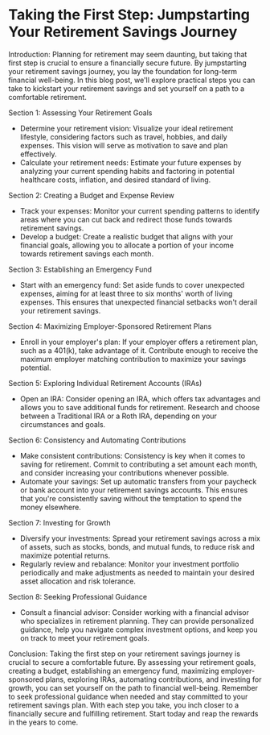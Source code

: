 # Taking the First Step: Jumpstarting Your Retirement Savings Journey

Introduction:
Planning for retirement may seem daunting, but taking that first step is crucial to ensure a financially secure future. By jumpstarting your retirement savings journey, you lay the foundation for long-term financial well-being. In this blog post, we'll explore practical steps you can take to kickstart your retirement savings and set yourself on a path to a comfortable retirement.

Section 1: Assessing Your Retirement Goals

- Determine your retirement vision: Visualize your ideal retirement lifestyle, considering factors such as travel, hobbies, and daily expenses. This vision will serve as motivation to save and plan effectively.
- Calculate your retirement needs: Estimate your future expenses by analyzing your current spending habits and factoring in potential healthcare costs, inflation, and desired standard of living.

Section 2: Creating a Budget and Expense Review

- Track your expenses: Monitor your current spending patterns to identify areas where you can cut back and redirect those funds towards retirement savings.
- Develop a budget: Create a realistic budget that aligns with your financial goals, allowing you to allocate a portion of your income towards retirement savings each month.

Section 3: Establishing an Emergency Fund

- Start with an emergency fund: Set aside funds to cover unexpected expenses, aiming for at least three to six months' worth of living expenses. This ensures that unexpected financial setbacks won't derail your retirement savings.

Section 4: Maximizing Employer-Sponsored Retirement Plans

- Enroll in your employer's plan: If your employer offers a retirement plan, such as a 401(k), take advantage of it. Contribute enough to receive the maximum employer matching contribution to maximize your savings potential.

Section 5: Exploring Individual Retirement Accounts (IRAs)

- Open an IRA: Consider opening an IRA, which offers tax advantages and allows you to save additional funds for retirement. Research and choose between a Traditional IRA or a Roth IRA, depending on your circumstances and goals.

Section 6: Consistency and Automating Contributions

- Make consistent contributions: Consistency is key when it comes to saving for retirement. Commit to contributing a set amount each month, and consider increasing your contributions whenever possible.
- Automate your savings: Set up automatic transfers from your paycheck or bank account into your retirement savings accounts. This ensures that you're consistently saving without the temptation to spend the money elsewhere.

Section 7: Investing for Growth

- Diversify your investments: Spread your retirement savings across a mix of assets, such as stocks, bonds, and mutual funds, to reduce risk and maximize potential returns.
- Regularly review and rebalance: Monitor your investment portfolio periodically and make adjustments as needed to maintain your desired asset allocation and risk tolerance.

Section 8: Seeking Professional Guidance

- Consult a financial advisor: Consider working with a financial advisor who specializes in retirement planning. They can provide personalized guidance, help you navigate complex investment options, and keep you on track to meet your retirement goals.

Conclusion:
Taking the first step on your retirement savings journey is crucial to secure a comfortable future. By assessing your retirement goals, creating a budget, establishing an emergency fund, maximizing employer-sponsored plans, exploring IRAs, automating contributions, and investing for growth, you can set yourself on the path to financial well-being. Remember to seek professional guidance when needed and stay committed to your retirement savings plan. With each step you take, you inch closer to a financially secure and fulfilling retirement. Start today and reap the rewards in the years to come.